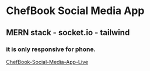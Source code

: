 # ChefBook Social Media App

## MERN stack - socket.io - tailwind

### it is only responsive for phone.

[ChefBook-Social-Media-App-Live](https://chefbook.onrender.com)
